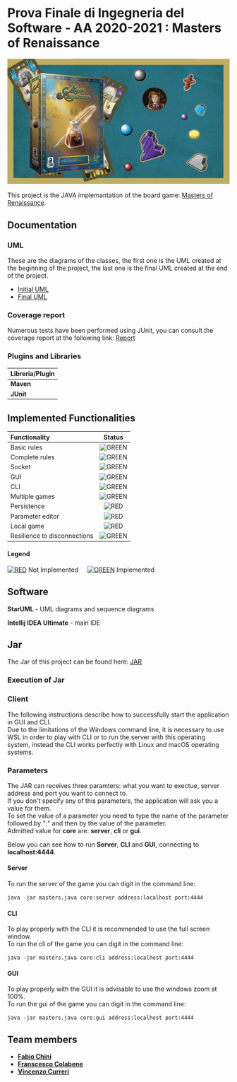 # Prova Finale di Ingegneria del Software - AA 2020-2021 : Masters of Renaissance
![alt text](src/main/resources/LogoMastersGIT.png)

This project is the JAVA implemantation of the board game: [Masters of Renaissance](http://www.craniocreations.it/prodotto/masters-of-renaissance/).

## Documentation

### UML
These are the diagrams of the classes, the first one is the UML created at the beginning of the project, the last one is the final UML created at the end of the project. 

- [Initial UML](deliveries/UML/Model_initial_UML.jpg)
- [Final UML](deliveries/UML/Model_final_UML.png)

### Coverage report
Numerous tests have been performed using JUnit, you can consult the coverage report at the following link: [Report](https://github.com/chinifabio/ingswAM2021-Chini-Colabene-Curreri/tree/master/deliveries/Report/Test%20report)


### Plugins and Libraries
|Libreria/Plugin|
|---------------|
|__Maven__|
|__JUnit__|

## Implemented Functionalities
| Functionality | Status |
|:-----------------------|:------------------------------------:|
| Basic rules | ![GREEN](https://dummyimage.com/20x20/00ff7b/00ff7b)|
| Complete rules | ![GREEN](https://dummyimage.com/20x20/00ff7b/00ff7b)|
| Socket |![GREEN](https://dummyimage.com/20x20/00ff7b/00ff7b) |
| GUI | ![GREEN](https://dummyimage.com/20x20/00ff7b/00ff7b) |
| CLI |![GREEN](https://dummyimage.com/20x20/00ff7b/00ff7b) |
| Multiple games | ![GREEN](https://dummyimage.com/20x20/00ff7b/00ff7b)|
| Persistence | ![RED](https://dummyimage.com/20x20/ff0015/ff0015) |
| Parameter editor | ![RED](https://dummyimage.com/20x20/ff0015/ff0015) |
| Local game | ![RED](https://dummyimage.com/20x20/ff0015/ff0015) |
| Resilience to disconnections | ![GREEN](https://dummyimage.com/20x20/00ff7b/00ff7b)|
#### Legend
[![RED](https://dummyimage.com/20x20/ff0015/ff0015)]() Not Implemented &nbsp;&nbsp;&nbsp;&nbsp;[![GREEN](https://dummyimage.com/20x20/00ff7b/00ff7b)]() Implemented


## Software

**StarUML** - UML diagrams and sequence diagrams

**Intellij IDEA Ultimate** - main IDE 


## Jar

The Jar of this project can be found here: [JAR](deliveries/Jar/masters.jar)

### Execution of Jar

### Client
The following instructions describe how to successfully start the application in GUI and CLI.</br>
Due to the limitations of the Windows command line, it is necessary to use WSL in order to play with CLI or to run the server with this operating system, instead the CLI works perfectly with Linux and macOS operating systems.

### Parameters
The JAR can receives three paramters: what you want to exectue, server address and port you want to connect to.</br>
If you don't specify any of this parameters, the application will ask you a value for them.</br>
To set the value of a parameter you need to type the name of the parameter followed by ":" and then by the value of the parameter.</br>
Admitted value for **core** are: **server**, **cli** or **gui**. </br>


Below you can see how to run **Server**, **CLI** and **GUI**, connecting to **localhost:4444**.

#### Server
To run the server of the game you can digit in the command line: 
```
java -jar masters.java core:server address:localhost port:4444
```

#### CLI
To play properly with the CLI it is recommended to use the full screen window.</br>
To run the cli of the game you can digit in the command line: 
```
java -jar masters.java core:cli address:localhost port:4444
```

#### GUI
To play properly with the GUI it is advisable to use the windows zoom at 100%.</br>
To run the gui of the game you can digit in the command line: 
```
java -jar masters.java core:gui address:localhost port:4444
```

## Team members
- [__Fabio Chini__](https://github.com/chinifabio)
- [__Franscesco Colabene__](https://github.com/FrancescoColabene)
- [__Vincenzo Curreri__](https://github.com/Vinz-z)
